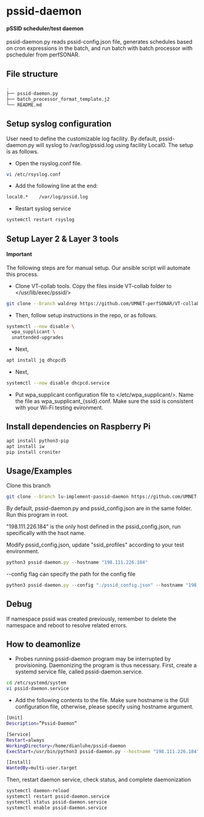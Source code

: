# pssid-daemon
#### pSSID scheduler/test daemon
pssid-daemon.py reads pssid-config.json file, generates schedules based on cron expressions in the batch,
and run batch with batch processor with pscheduler from perfSONAR.


## File structure
```bash
.
├── pssid-daemon.py                   
├── batch_processor_format_template.j2
└── README.md
```


## Setup syslog configuration
User need to define the customizable log facility. By default, pssid-daemon.py will syslog to /var/log/pssid.log using facility Local0. The setup is as follows.

- Open the rsyslog.conf file.
```bash
vi /etc/rsyslog.conf
```

- Add the following line at the end:
```bash
local0.*    /var/log/pssid.log
```

- Restart syslog service
```bash
systemctl restart rsyslog
```


## Setup Layer 2 & Layer 3 tools
#### Important 
The following steps are for manual setup. Our ansible script will automate this process.
<link to ansible repo>

- Clone VT-collab tools. Copy the files inside VT-collab folder to  </usr/lib/exec/pssid/>
```bash
git clone --branch waldrep https://github.com/UMNET-perfSONAR/VT-collab.git
```

- Then, follow setup instructions in the repo, or as follows.
```bash
systemctl --now disable \
  wpa_supplicant \
  unattended-upgrades
```

- Next,
```bash
apt install jq dhcpcd5
```

- Next,
```bash
systemctl --now disable dhcpcd.service
```

- Put wpa_supplicant configuration file to </etc/wpa_supplicant/>. Name the file as wpa_supplicant_{ssid}.conf.
Make sure the ssid is consistent with your Wi-Fi testing evironment. 


## Install dependencies on Raspberry Pi
```bash
apt install python3-pip
apt install iw
pip install croniter
```


## Usage/Examples
Clone this branch
```bash
git clone --branch lu-implement-passid-daemon https://github.com/UMNET-perfSONAR/pssid-daemon.git
```


By default, pssid-daemon.py and pssid_config.json are in the same folder.
Run this program in root.

"198.111.226.184" is the only host defined in the pssid_config.json, run specifically with the hsot name.

Modify pssid_config.json, update "ssid_profiles" according to your test environment.

```javascript
python3 pssid-daemon.py --hostname "198.111.226.184"
```

--config flag can specify the path for the config file
```javascript
python3 pssid-daemon.py --config "./pssid_config.json" --hostname "198.111.226.184"
```

## Debug
If namespace pssid was created previously, remember to delete the namespace and reboot to resolve related errors.




## How to deamonlize
- Probes running pssid-daemon program may be interrupted by provisioning. Daemonizing the program is thus necessary.
First, create a systemd service file, called pssid-daemon.service.
```bash
cd /etc/systemd/system
vi pssid-daemon.service
```

- Add the following contents to the file. Make sure hostname is the GUI configuration file, otherwise, please specify using hostname argument.
```bash
[Unit]
Description=”Pssid-Daemon”

[Service]
Restart=always
WorkingDirectory=/home/dianluhe/pssid-daemon
ExecStart=/usr/bin/python3 pssid-daemon.py --hostname "198.111.226.184"

[Install]
WantedBy=multi-user.target
```

Then, restart daemon service, check status, and complete daemonization
```bash
systemctl daemon-reload
systemctl restart pssid-daemon.service
systemctl status pssid-daemon.service
systemctl enable pssid-daemon.service
```